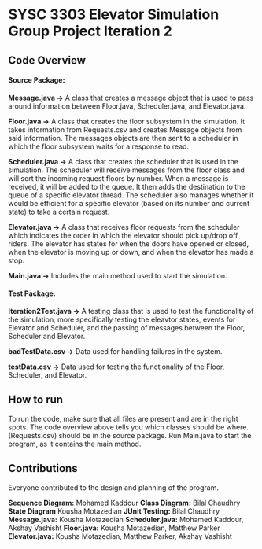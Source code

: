 # SYSC 3303 Elevator Simulation Group Project Iteration 2

## Code Overview

#### Source Package:

**Message.java ->** A class that creates a message object that is used to pass around information between Floor.java, Scheduler.java, and Elevator.java.

**Floor.java ->** A class that creates the floor subsystem in the simulation. It takes information from Requests.csv and creates Message objects from said information. The messages objects are then sent to a scheduler in which the floor subsystem waits for a response to read.

**Scheduler.java ->** A class that creates the scheduler that is used in the simulation. The scheduler will receive messages from the floor class and will sort the incoming request floors by number. When a message is received, it will be added to the queue. It then adds the destination to the queue of a specific elevator thread. The scheduler also manages whether it would be efficient for a specific elevator (based on its number and current state) to take a certain request.

**Elevator.java ->** A class that receives floor requests from the scheduler which indicates the order in which the elevator should pick up/drop off riders.
The elevator has states for when the doors have opened or closed, when the elevator is moving up or down, and when the elevator has made a stop.

**Main.java ->** Includes the main method used to start the simulation.


#### Test Package:

**Iteration2Test.java ->** A testing class that is used to test the functionality of the simulation, more specifically testing the eleavtor states, events for Elevator and Scheduler, and the passing of messages between the Floor, Scheduler and Elevator. 

**badTestData.csv ->** Data used for handling failures in the system.

**testData.csv ->** Data used for testing the functionality of the Floor, Scheduler, and Elevator.

## How to run
To run the code, make sure that all files are present and are in the right spots. The code overview above tells you which classes should be where. (Requests.csv) should be in the source package. Run Main.java to start the program, as it contains the main method.

## Contributions
Everyone contributed to the design and planning of the program.

**Sequence Diagram:** Mohamed Kaddour
**Class Diagram:** Bilal Chaudhry
**State Diagram** Kousha Motazedian 
**JUnit Testing:** Bilal Chaudhry
**Message.java:** Kousha Motazedian
**Scheduler.java:** Mohamed Kaddour, Akshay Vashisht
**Floor.java:** Kousha Motazedian, Matthew Parker
**Elevator.java:** Kousha Motazedian, Matthew Parker, Akshay Vashisht
